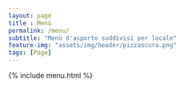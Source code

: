 ```yaml
---
layout: page
title : Menù
permalink: /menu/
subtitle: "Menù d'asporto suddivisi per locale"
feature-img: "assets/img/header/pizzascura.png"
tags: [Page]
---
```

{% include menu.html %}
